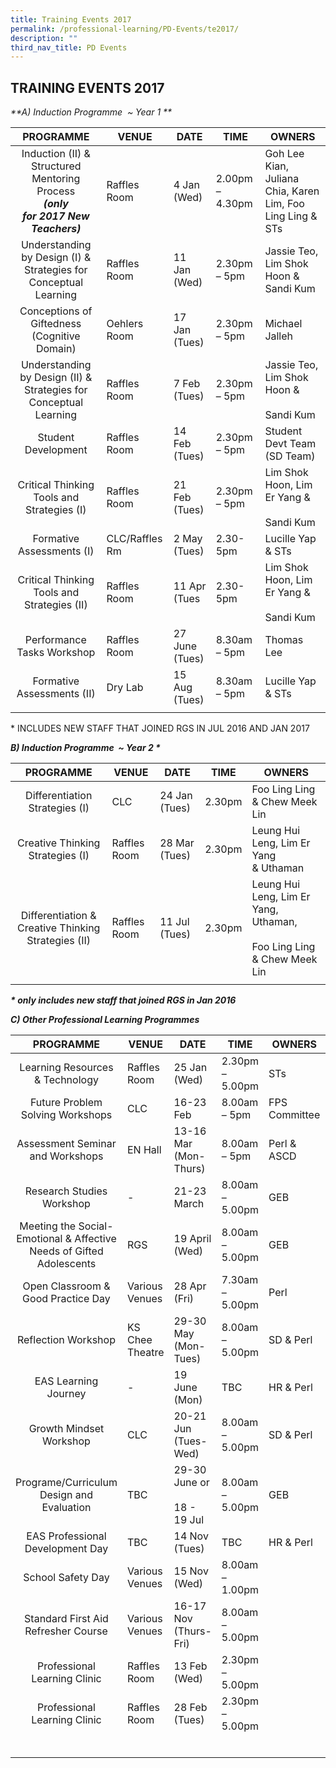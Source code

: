 ```yaml
---
title: Training Events 2017
permalink: /professional-learning/PD-Events/te2017/
description: ""
third_nav_title: PD Events
---
```

## TRAINING EVENTS 2017

_**A) Induction Programme  ~ Year 1 \**_

|**PROGRAMME**   | **VENUE**  | **DATE**  |**TIME**   | **OWNERS**  |
|:-:|---|---|---|---|
| Induction (II) & Structured Mentoring Process<br>**_(only for_** **_2017_** **_New Teachers)_**  | Raffles Room  | 4 Jan (Wed)  | 2.00pm – 4.30pm  | Goh Lee Kian, Juliana Chia, Karen Lim, Foo Ling Ling & STs  |
| Understanding by Design (I) & Strategies for Conceptual Learning  | Raffles Room  | 11 Jan (Wed)  | 2.30pm – 5pm  | Jassie Teo, Lim Shok Hoon & Sandi Kum  |
| Conceptions of Giftedness (Cognitive Domain)  | Oehlers Room  | 17 Jan (Tues)  |  2.30pm – 5pm | Michael Jalleh  |
| Understanding by Design (II) & Strategies for Conceptual Learning  | Raffles Room  | 7 Feb (Tues)  | 2.30pm – 5pm  | Jassie Teo, Lim Shok Hoon &<br><br>Sandi Kum  |
| Student Development  | Raffles Room  | 14 Feb (Tues)  | 2.30pm – 5pm  | Student Devt Team (SD Team)  |
| Critical Thinking Tools and Strategies (I)  | Raffles Room  | 21 Feb (Tues)  | 2.30pm – 5pm  | Lim Shok Hoon, Lim Er Yang &<br><br>Sandi Kum  |
| Formative Assessments (I)  | CLC/Raffles Rm  | 2 May (Tues)  |2.30-5pm   | Lucille Yap & STs  |
| Critical Thinking Tools and Strategies (II)  | Raffles Room  | 11 Apr (Tues  | 2.30-5pm  | Lim Shok Hoon, Lim Er Yang &<br><br>Sandi Kum  |
| Performance Tasks Workshop  | Raffles Room  | 27 June (Tues)  | 8.30am – 5pm  | Thomas Lee  |
| Formative Assessments (II)  | Dry Lab  | 15 Aug (Tues)  |  8.30am – 5pm |Lucille Yap & STs   |
|   |   |   |   |   |

\* INCLUDES NEW STAFF THAT JOINED RGS IN JUL 2016 AND JAN 2017

_**B) Induction Programme  ~ Year 2 \***_

|**PROGRAMME**   | **VENUE**  | **DATE**  |**TIME**   | **OWNERS**  |
|:-:|---|---|---|---|
| Differentiation Strategies (I)  | CLC  | 24 Jan (Tues)  | 2.30pm  | Foo Ling Ling & Chew Meek Lin  |
| Creative Thinking Strategies (I)  |  Raffles Room | 28 Mar (Tues)  | 2.30pm  | Leung Hui Leng, Lim Er Yang & Uthaman  |
| Differentiation & Creative Thinking Strategies (II)  | Raffles Room  | 11 Jul (Tues)  | 2.30pm  | Leung Hui Leng, Lim Er Yang, Uthaman,<br><br>Foo Ling Ling & Chew Meek Lin  |
|   |   |   |   |   |

_**\* only includes new staff that joined RGS in Jan 2016**_

**_C) Other Professional Learning Programmes_**

|**PROGRAMME**   | **VENUE**  |**DATE**   | **TIME**  | **OWNERS**  | **PARTICIPANTS**  |
|:-:|---|---|---|---|---|
| Learning Resources & Technology  | Raffles Room  | 25 Jan (Wed)  | 2.30pm – 5.00pm  | STs  | New Teachers & Sign-up  |
| Future Problem Solving Workshops  | CLC  | 16-23 Feb  | 8.00am – 5pm  | FPS Committee  | Sign-up  |
| Assessment Seminar and Workshops  | EN Hall  | 13-16 Mar (Mon-Thurs)  | 8.00am – 5pm  | Perl & ASCD  | Selected Teachers  |
| Research Studies Workshop  | -  | 21-23 March  | 8.00am – 5.00pm  | GEB  | Selected Teachers  |
| Meeting the Social-Emotional & Affective Needs of Gifted Adolescents  | RGS  | 19 April (Wed)  | 8.00am – 5.00pm  | GEB  | Selected Teachers & Sign-up  |
| Open Classroom & Good Practice Day  | Various Venues  | 28 Apr (Fri)  | 7.30am – 5.00pm  | Perl  | ALL Teachers  |
| Reflection Workshop  |  KS Chee Theatre | 29-30 May  (Mon-Tues)  | 8.00am – 5.00pm  | SD & Perl  | Selected Teachers  |
| EAS Learning Journey  | -  |  19 June (Mon) | TBC  | HR & Perl  | All EAS  |
| Growth Mindset Workshop  | CLC  | 20-21 Jun (Tues-Wed)  | 8.00am – 5.00pm  | SD & Perl  | Selected Teachers  |
| Programe/Curriculum Design and Evaluation  | TBC  | 29-30 June or<br><br>18 - 19 Jul  | 8.00am – 5.00pm  | GEB  | KPs – Sign Up  |
| EAS Professional Development Day  | TBC  | 14 Nov (Tues)  | TBC  | HR & Perl  | All EAS  |
| School Safety Day  | Various Venues  | 15 Nov (Wed)  | 8.00am – 1.00pm  |   |   |
| Standard First Aid Refresher Course  | Various Venues  | 16-17 Nov (Thurs-Fri)  | 8.00am – 5.00pm  |   |   |
| Professional Learning Clinic  | Raffles Room  | 13 Feb (Wed)  | 2.30pm – 5.00pm  |   |   |
| Professional Learning Clinic  | Raffles Room  | 28 Feb (Tues)  |  2.30pm – 5.00pm |   |   |
|   |   |   |   |   |   |
|   |   |   |   |   |   |
|   |   |   |   |   |   |
|   |   |   |   |   |   |
|   |   |   |   |   |   |
|   |   |   |   |   |   |